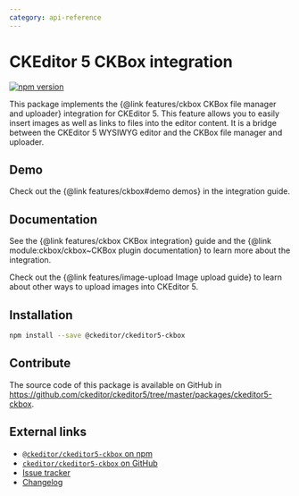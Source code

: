 ```yaml
---
category: api-reference
---
```


# CKEditor 5 CKBox integration

[![npm version](https://badge.fury.io/js/%40ckeditor%2Fckeditor5-ckbox.svg)](https://www.npmjs.com/package/@ckeditor/ckeditor5-ckbox)

This package implements the {@link features/ckbox CKBox file manager and uploader} integration for CKEditor 5. This feature allows you to easily insert images as well as links to files into the editor content. It is a bridge between the CKEditor 5 WYSIWYG editor and the CKBox file manager and uploader.

## Demo

Check out the {@link features/ckbox#demo demos} in the integration guide.

## Documentation

See the {@link features/ckbox CKBox integration} guide and the {@link module:ckbox/ckbox~CKBox plugin documentation} to learn more about the integration.

Check out the {@link features/image-upload Image upload guide} to learn about other ways to upload images into CKEditor 5.

## Installation

```bash
npm install --save @ckeditor/ckeditor5-ckbox
```

## Contribute

The source code of this package is available on GitHub in https://github.com/ckeditor/ckeditor5/tree/master/packages/ckeditor5-ckbox.

## External links

* [`@ckeditor/ckeditor5-ckbox` on npm](https://www.npmjs.com/package/@ckeditor/ckeditor5-ckbox)
* [`ckeditor/ckeditor5-ckbox` on GitHub](https://github.com/ckeditor/ckeditor5/tree/master/packages/ckeditor5-ckbox)
* [Issue tracker](https://github.com/ckeditor/ckeditor5/issues)
* [Changelog](https://github.com/ckeditor/ckeditor5/blob/master/CHANGELOG.md)
